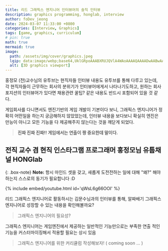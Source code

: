 ```yaml
---
title: 리드 그래픽스 엔지니어 인터뷰어의 솔직 인터뷰
description: graphics programming, honglab, interview
author: foDev_jeong
date: 2024-03-07 11:33:00 +0800
categories: [Interview, Graphics]
tags: [game, graphics, curriculum]
# pin: true
math: true
mermaid: true
image:
  path: /assets/img/cover/graphics.jpeg
  lqip: data:image/webp;base64,UklGRpoAAABXRUJQVlA4WAoAAAAQAAAADwAABwAAQUxQSDIAAAARL0AmbZurmr57yyIiqE8oiG0bejIYEQTgqiDA9vqnsUSI6H+oAERp2HZ65qP/VIAWAFZQOCBCAAAA8AEAnQEqEAAIAAVAfCWkAALp8sF8rgRgAP7o9FDvMCkMde9PK7euH5M1m6VWoDXf2FkP3BqV0ZYbO6NA/VFIAAAA
  alt: [3D graphics viewport]
---
```



   
홍정모 (전)교수님의 유투브는 현직자들 인터뷰 내용도 유투브를 통해 다루고 있는데, 각 현직자들이 근무하는 회사의 분위기가 인터뷰어에게서 나타나기도하고, 원하는 회사 포지션의 인터뷰어가 있다면 채용관련 꿀팁? 같은 내용도 반드시 포함되어 있을 것 같다.

게임회사를 다니면서도 엔진기반의 게임 개발이 기본이다 보니, 그래픽스 엔지니어가 정확히 어떤일을 하는지 궁금해하지 않았었는데, 인터뷰 내용을 보다보니 확실히 엔진은 만능이 아니고 모든 기능을 다 제공해주지 않는다는 것을 깨닫게 되었다.

> **진짜 진짜 진짜!! 게임에서는 연출이 짱 중요한데 말이다.**

## **전직 교수 겸 현직  인스타그램 프로그래머 홍정모님 유툽채널 HONGlab**

{: .box-note}
**Note:** 항시 마인드 셋을 갖고, 새롭게 도전전하는 일에 대해 "왜?" 해야하는지 스스로의 동기가 필요합니다 :D


{% include embed/youtube.html id='qWsL6g66OOI' %}

리드 그래픽스 엔지니어로 활동하시는 김문수님과의 인터뷰를 통해, 알짜배기 그래픽스 엔지니어로 성장할 수 있는 내용을 확인해볼까요?

> 그래픽스 엔지니어의 필요성?   

그래픽스 엔지니어는 게임엔진에서 제공하는 일반적인 기능만으로는 부족한 연출 적인 기능을 커스터마이징해서 적용할 필요는 상시 있음


> 그래픽스 엔지니어를 위한 커리큘럼 작성해보자! ( coming soon ... )


